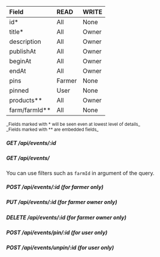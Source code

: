 | Field         | READ   | WRITE |
| :----         | :---   | :---- |
| id*           | All    | None  |
| title*        | All    | Owner |
| description   | All    | Owner |
| publishAt     | All    | Owner |
| beginAt       | All    | Owner |
| endAt         | All    | Owner |
| pins          | Farmer | None  |
| pinned        | User   | None  |
| products**    | All    | Owner |
| farm/farmId** | All    | None  |

<small>
_Fields marked with * will be seen even at lowest level of details_</br>
_Fields marked with ** are embedded fields_
</small>

##### GET /api/events/:id

##### GET /api/events/
You can use filters such as `farmId` in argument of the query.

##### POST /api/events/:id (for farmer only)
##### PUT /api/events/:id (for farmer owner only)
##### DELETE /api/events/:id (for farmer owner only)
##### POST /api/events/pin/:id (for user only)
##### POST /api/events/unpin/:id (for user only)

